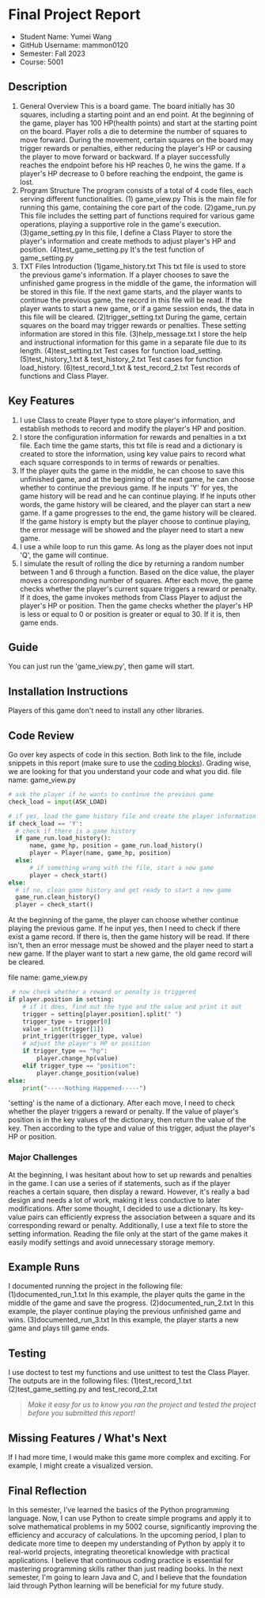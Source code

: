 # Final Project Report

* Student Name: Yumei Wang
* GitHub Username: mammon0120
* Semester: Fall 2023
* Course: 5001


## Description
1. General Overview
This is a board game. The board initially has 30 squares, including a starting point and an end point.
At the beginning of the game, player has 100 HP(health points) and start at the starting point on the board.
Player rolls a die to determine the number of squares to move forward.
During the movement, certain squares on the board may trigger rewards or penalties, either reducing the player's HP or causing the player to move forward or backward. 
If a player successfully reaches the endpoint before his HP reaches 0, he wins the game. 
If a player's HP decrease to 0 before reaching the endpoint, the game is lost.
2. Program Structure
The program consists of a total of 4 code files, each serving different functionalities.
   (1) game_view.py
This is the main file for running this game, containing the core part of the code.
   (2)game_run.py
This file includes the setting part of functions required for various game operations, playing a supportive role in the game's execution.
   (3)game_setting.py
In this file, I define a Class Player to store the player's information and create methods to adjust player's HP and position.
   (4)test_game_setting.py
It's the test function of game_setting.py
3. TXT Files Introduction
   (1)game_history.txt
This txt file is used to store the previous game's information.
If a player chooses to save the unfinished game progress in the middle of the game, the information will be stored in this file.
If the next game starts, and the player wants to continue the previous game, the record in this file will be read.
If the player wants to start a new game, or if a game session ends, the data in this file will be cleared.
   (2)trigger_setting.txt
During the game, certain squares on the board may trigger rewards or penalties. These setting information are stored in this file.
   (3)help_message.txt
I store the help and instructional information for this game in a separate file due to its length.
   (4)test_setting.txt
Test cases for function load_setting.
   (5)test_history_1.txt & test_history_2.txt
Test cases for function load_history.
   (6)test_record_1.txt & test_record_2.txt
Test records of functions and Class Player.


## Key Features
1. I use Class to create Player type to store player's information, and establish methods to record and modify the player's HP and position.
2. I store the configuration information for rewards and penalties in a txt file.
Each time the game starts, this txt file is read and a dictionary is created to store the information, using key value pairs to record what each square corresponds to in terms of rewards or penalties.
3. If the player quits the game in the middle, he can choose to save this unfinished game, and at the beginning of the next game, he can choose whether to continue the previous game.
If he inputs 'Y' for yes, the game history will be read and he can continue playing. 
If he inputs other words, the game history will be cleared, and the player can start a new game.
If a game progresses to the end, the game history will be cleared.
If the game history is empty but the player choose to continue playing, the error message will be showed and the player need to start a new game.
4. I use a while loop to run this game. As long as the player does not input 'Q', the game will continue.
5. I simulate the result of rolling the dice by returning a random number between 1 and 6 through a function. Based on the dice value, the player moves a corresponding number of squares.
After each move, the game checks whether the player's current square triggers a reward or penalty. If it does, the game invokes methods from Class Player to adjust the player's HP or position.
Then the game checks whether the player's HP is less or equal to 0 or position is greater or equal to 30. If it is, then game ends.


## Guide
You can just run the 'game_view.py', then game will start.


## Installation Instructions
Players of this game don't need to install any other libraries.


## Code Review
Go over key aspects of code in this section. Both link to the file, include snippets in this report (make sure to use the [coding blocks](https://github.com/adam-p/markdown-here/wiki/Markdown-Cheatsheet#code)).  Grading wise, we are looking for that you understand your code and what you did.
file name: game_view.py
```python
# ask the player if he wants to continue the previous game
check_load = input(ASK_LOAD)

# if yes, load the game history file and create the player information
if check_load == 'Y':
  # check if there is a game history
  if game_run.load_history():
      name, game_hp, position = game_run.load_history()
      player = Player(name, game_hp, position)
  else:
      # if something wrong with the file, start a new game
      player = check_start()
else:
  # if no, clean game history and get ready to start a new game
  game_run.clean_history()
  player = check_start()
```
At the beginning of the game, the player can choose whether continue playing the previous game. If he input yes, then I need to check if there exist a game record.
If there is, then the game history will be read. If there isn't, then an error message must be showed and the player need to start a new game.
If the player want to start a new game, the old game record will be cleared.

file name: game_view.py
```python
 # now check whether a reward or penalty is triggered
if player.position in setting:
    # if it does, find out the type and the value and print it out
    trigger = setting[player.position].split(" ")
    trigger_type = trigger[0]
    value = int(trigger[1])
    print_trigger(trigger_type, value)
    # adjust the player's HP or position
    if trigger_type == "hp":
        player.change_hp(value)
    elif trigger_type == "position":
        player.change_position(value)
else:
    print("-----Nothing Happened-----")
```
'setting' is the name of a dictionary. After each move, I need to check whether the player triggers a reward or penalty.
If the value of player's position is in the key values of the dictionary, then return the value of the key.
Then according to the type and value of this trigger, adjust the player's HP or position.


### Major Challenges
At the beginning, I was hesitant about how to set up rewards and penalties in the game. I can use a series of if statements, such as if the player reaches a certain square, then display a reward.
However, it's really a bad design and needs a lot of work, making it less conductive to later modifications.
After some thought, I decided to use a dictionary. Its key-value pairs can efficiently express the association between a square and its corresponding reward or penalty.
Additionally, I use a text file to store the setting information. Reading the file only at the start of the game makes it easily modify settings and avoid unnecessary storage memory.


## Example Runs
I documented running the project in the following file:
(1)documented_run_1.txt 
In this example, the player quits the game in the middle of the game and save the progress.
(2)documented_run_2.txt
In this example, the player continue playing the previous unfinished game and wins.
(3)documented_run_3.txt
In this example, the player starts a new game and plays till game ends.


## Testing
I use doctest to test my functions and use unittest to test the Class Player. The outputs are in the following files:
(1)test_record_1.txt
(2)test_game_setting.py and test_record_2.txt


> _Make it easy for us to know you *ran the project* and *tested the project* before you submitted this report!_


## Missing Features / What's Next
If I had more time, I would make this game more complex and exciting. For example, I might create a visualized version.


## Final Reflection
In this semester, I've learned the basics of the Python programming language. Now, I can use Python to create simple programs and apply it to solve mathematical problems in my 5002 course, significantly improving the efficiency and accuracy of calculations.
In the upcoming period, I plan to dedicate more time to deepen my understanding of Python by apply it to real-world projects, integrating theoretical knowledge with practical applications.
I believe that continuous coding practice is essential for mastering programming skills rather than just reading books.
In the next semester, I'm going to learn Java and C, and I believe that the foundation laid through Python learning will be beneficial for my future study.
